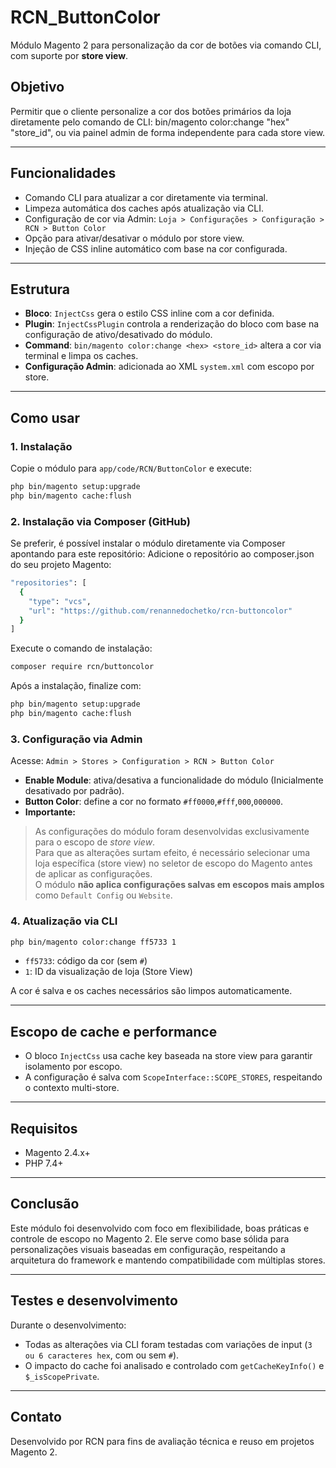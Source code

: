 # RCN\_ButtonColor

Módulo Magento 2 para personalização da cor de botões via comando CLI, com suporte por **store view**.

## Objetivo

Permitir que o cliente personalize a cor dos botões primários da loja diretamente pelo comando de CLI: bin/magento color:change "hex" "store_id", ou via painel admin de forma independente para cada store view.

---

## Funcionalidades

* Comando CLI para atualizar a cor diretamente via terminal.
* Limpeza automática dos caches após atualização via CLI.
* Configuração de cor via Admin:
  `Loja > Configurações > Configuração > RCN > Button Color`
* Opção para ativar/desativar o módulo por store view.
* Injeção de CSS inline automático com base na cor configurada.

---

## Estrutura

* **Bloco**: `InjectCss` gera o estilo CSS inline com a cor definida.
* **Plugin**: `InjectCssPlugin` controla a renderização do bloco com base na configuração de ativo/desativado do módulo.
* **Command**: `bin/magento color:change <hex> <store_id>` altera a cor via terminal e limpa os caches.
* **Configuração Admin**: adicionada ao XML `system.xml` com escopo por store.

---

## Como usar

### 1. Instalação

Copie o módulo para `app/code/RCN/ButtonColor` e execute:

```bash
php bin/magento setup:upgrade
php bin/magento cache:flush
```

### 2. Instalação via Composer (GitHub)

Se preferir, é possível instalar o módulo diretamente via Composer apontando para este repositório:
Adicione o repositório ao composer.json do seu projeto Magento:

```bash
"repositories": [
  {
    "type": "vcs",
    "url": "https://github.com/renannedochetko/rcn-buttoncolor"
  }
]
```

Execute o comando de instalação:

```bash
composer require rcn/buttoncolor
```

Após a instalação, finalize com:

```bash
php bin/magento setup:upgrade
php bin/magento cache:flush
```

### 3. Configuração via Admin

Acesse:
`Admin > Stores > Configuration > RCN > Button Color`

* **Enable Module**: ativa/desativa a funcionalidade do módulo (Inicialmente desativado por padrão).
* **Button Color**: define a cor no formato `#ff0000`,`#fff`,`000`,`000000`.
* **Importante:**  
> As configurações do módulo foram desenvolvidas exclusivamente para o escopo de _store view_.  
> Para que as alterações surtam efeito, é necessário selecionar uma loja específica (store view) no seletor de escopo do Magento antes de aplicar as configurações.  
> O módulo **não aplica configurações salvas em escopos mais amplos** como `Default Config` ou `Website`.

### 4. Atualização via CLI

```bash
php bin/magento color:change ff5733 1
```

* `ff5733`: código da cor (sem `#`)
* `1`: ID da visualização de loja (Store View)

A cor é salva e os caches necessários são limpos automaticamente.

---

## Escopo de cache e performance

* O bloco `InjectCss` usa cache key baseada na store view para garantir isolamento por escopo.
* A configuração é salva com `ScopeInterface::SCOPE_STORES`, respeitando o contexto multi-store.

---

## Requisitos

* Magento 2.4.x+
* PHP 7.4+

---

## Conclusão

Este módulo foi desenvolvido com foco em flexibilidade, boas práticas e controle de escopo no Magento 2. Ele serve como base sólida para personalizações visuais baseadas em configuração, respeitando a arquitetura do framework e mantendo compatibilidade com múltiplas stores.

---

## Testes e desenvolvimento

Durante o desenvolvimento:

* Todas as alterações via CLI foram testadas com variações de input (`3 ou 6 caracteres hex`, com ou sem `#`).
* O impacto do cache foi analisado e controlado com `getCacheKeyInfo()` e `$_isScopePrivate`.

---

## Contato

Desenvolvido por RCN para fins de avaliação técnica e reuso em projetos Magento 2.
